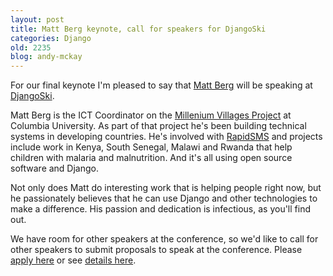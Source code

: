 ```yaml
---
layout: post
title: Matt Berg keynote, call for speakers for DjangoSki
categories: Django
old: 2235
blog: andy-mckay
---
```

<p>For our final keynote I'm pleased to say that <a href="http://www.clearwind.ca/djangoski/keynotes.html">Matt Berg</a> will be speaking at <a href="http://www.clearwind.ca/djangoski">DjangoSki</a>.</p>
<p>Matt Berg is the ICT Coordinator on the <a href="http://www.millenniumvillages.org/">Millenium Villages Project</a> at Columbia University. As part of that
                project he's been building technical systems in developing countries. He's involved with <a href="http://www.rapidsms.org/">RapidSMS</a> and projects include
                work in Kenya, South Senegal, Malawi and Rwanda that help children with malaria and malnutrition. And it's all using open source software and Django.</p>
<p>Not only does Matt do interesting work that is helping people right now, but he passionately believes that he can use Django and other technologies to make a difference. His passion and dedication is infectious, as you'll find out.</p>
<p>We have room for other speakers at the conference, so we'd like to call for other speakers to submit proposals to speak at the conference. Please <a href="http://spreadsheets.google.com/viewform?hl=en&formkey=dFU0cG9xV0hUSnY4WE9OWjlkRHVLcHc6MA">apply here</a> or see <a href="http://www.clearwind.ca/djangoski/keynotes.html#pre">details here</a>.</p>